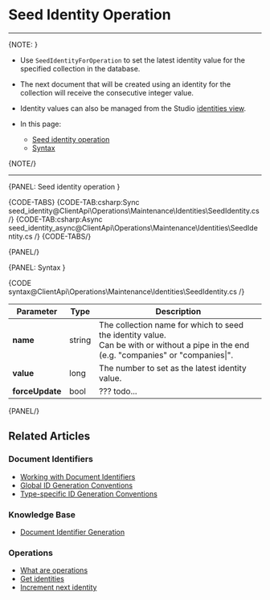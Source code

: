 # Seed Identity Operation

---

{NOTE: }

* Use `SeedIdentityForOperation` to set the latest identity value for the specified collection in the database.
  
* The next document that will be created using an identity for the collection will receive the consecutive integer value.

* Identity values can also be managed from the Studio [identities view](../../../../todo..).

* In this page:

  * [Seed identity operation](../../../../client-api/operations/maintenance/identities/seed-identities#seed-identity-operation)
  * [Syntax](../../../../client-api/operations/maintenance/identities/seed-identities#syntax)

{NOTE/}

---

{PANEL: Seed identity operation }

{CODE-TABS}
{CODE-TAB:csharp:Sync seed_identity@ClientApi\Operations\Maintenance\Identities\SeedIdentity.cs /}
{CODE-TAB:csharp:Async seed_identity_async@ClientApi\Operations\Maintenance\Identities\SeedIdentity.cs /}
{CODE-TABS/}

{PANEL/}

{PANEL: Syntax }

{CODE syntax@ClientApi\Operations\Maintenance\Identities\SeedIdentity.cs /}

| Parameter       | Type   | Description                                                                                                                               |
|-----------------|--------|-------------------------------------------------------------------------------------------------------------------------------------------|
| __name__        | string | The collection name for which to seed the identity value.<br>Can be with or without a pipe in the end (e.g. "companies" or "companies\|". |
| __value__       | long   | The number to set as the latest identity value.                                                                                           |
| __forceUpdate__ | bool   | ??? todo...                                                                                                                               |

{PANEL/}

## Related Articles

### Document Identifiers

- [Working with Document Identifiers](../../../../client-api/document-identifiers/working-with-document-identifiers)
- [Global ID Generation Conventions](../../../../client-api/configuration/identifier-generation/global)
- [Type-specific ID Generation Conventions](../../../../client-api/configuration/identifier-generation/type-specific)

### Knowledge Base

- [Document Identifier Generation](../../../../server/kb/document-identifier-generation)

### Operations

- [What are operations](../../../../client-api/operations/what-are-operations)
- [Get identities](../../../../client-api/operations/get-identities)
- [Increment next identity](../../../../client-api/operations/increment-next-identity)
